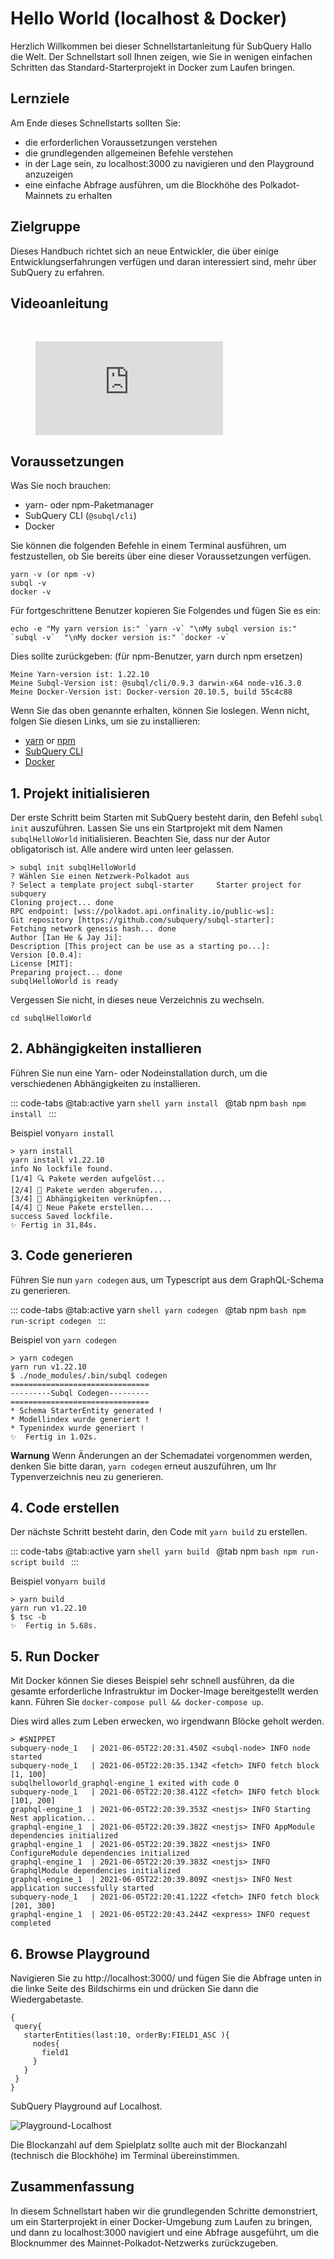 # Hello World (localhost & Docker)

Herzlich Willkommen bei dieser Schnellstartanleitung für SubQuery Hallo die Welt. Der Schnellstart soll Ihnen zeigen, wie Sie in wenigen einfachen Schritten das Standard-Starterprojekt in Docker zum Laufen bringen.

## Lernziele

Am Ende dieses Schnellstarts sollten Sie:

- die erforderlichen Voraussetzungen verstehen
- die grundlegenden allgemeinen Befehle verstehen
- in der Lage sein, zu localhost:3000 zu navigieren und den Playground anzuzeigen
- eine einfache Abfrage ausführen, um die Blockhöhe des Polkadot-Mainnets zu erhalten

## Zielgruppe

Dieses Handbuch richtet sich an neue Entwickler, die über einige Entwicklungserfahrungen verfügen und daran interessiert sind, mehr über SubQuery zu erfahren.

## Videoanleitung

<br/>
<figure class="video_container">
  <iframe src="https://www.youtube.com/embed/j034cyUYb7k" frameborder="0" allowfullscreen="true"></iframe>
</figure>

## Voraussetzungen

Was Sie noch brauchen:

- yarn- oder npm-Paketmanager
- SubQuery CLI (`@subql/cli`)
- Docker

Sie können die folgenden Befehle in einem Terminal ausführen, um festzustellen, ob Sie bereits über eine dieser Voraussetzungen verfügen.

```shell
yarn -v (or npm -v)
subql -v
docker -v
```

Für fortgeschrittene Benutzer kopieren Sie Folgendes und fügen Sie es ein:

```shell
echo -e "My yarn version is:" `yarn -v` "\nMy subql version is:" `subql -v`  "\nMy docker version is:" `docker -v`
```

Dies sollte zurückgeben: (für npm-Benutzer, yarn durch npm ersetzen)

```shell
Meine Yarn-version ist: 1.22.10
Meine Subql-Version ist: @subql/cli/0.9.3 darwin-x64 node-v16.3.0
Meine Docker-Version ist: Docker-version 20.10.5, build 55c4c88
```

Wenn Sie das oben genannte erhalten, können Sie loslegen. Wenn nicht, folgen Sie diesen Links, um sie zu installieren:

- [yarn](https://classic.yarnpkg.com/en/docs/install/) or [npm](https://www.npmjs.com/get-npm)
- [SubQuery CLI](quickstart-polkadot.md#install-the-subquery-cli)
- [Docker](https://docs.docker.com/get-docker/)

## 1. Projekt initialisieren

Der erste Schritt beim Starten mit SubQuery besteht darin, den Befehl `subql init` auszuführen. Lassen Sie uns ein Startprojekt mit dem Namen `subqlHelloWorld` initialisieren. Beachten Sie, dass nur der Autor obligatorisch ist. Alle andere wird unten leer gelassen.

```shell
> subql init subqlHelloWorld
? Wählen Sie einen Netzwerk-Polkadot aus
? Select a template project subql-starter     Starter project for subquery
Cloning project... done
RPC endpoint: [wss://polkadot.api.onfinality.io/public-ws]:
Git repository [https://github.com/subquery/subql-starter]:
Fetching network genesis hash... done
Author [Ian He & Jay Ji]:
Description [This project can be use as a starting po...]:
Version [0.0.4]:
License [MIT]:
Preparing project... done
subqlHelloWorld is ready

```

Vergessen Sie nicht, in dieses neue Verzeichnis zu wechseln.

```shell
cd subqlHelloWorld
```

## 2. Abhängigkeiten installieren

Führen Sie nun eine Yarn- oder Nodeinstallation durch, um die verschiedenen Abhängigkeiten zu installieren.

::: code-tabs @tab:active yarn `shell yarn install `
@tab npm `bash npm install ` :::

Beispiel von`yarn install`

```shell
> yarn install
yarn install v1.22.10
info No lockfile found.
[1/4] 🔍 Pakete werden aufgelöst...
[2/4] 🚚 Pakete werden abgerufen...
[3/4] 🔗 Abhängigkeiten verknüpfen...
[4/4] 🔨 Neue Pakete erstellen...
success Saved lockfile.
✨ Fertig in 31,84s.
```

## 3. Code generieren

Führen Sie nun `yarn codegen` aus, um Typescript aus dem GraphQL-Schema zu generieren.

::: code-tabs @tab:active yarn `shell yarn codegen `
@tab npm `bash npm run-script codegen ` :::

Beispiel von `yarn codegen`

```shell
> yarn codegen
yarn run v1.22.10
$ ./node_modules/.bin/subql codegen
===============================
---------Subql Codegen---------
===============================
* Schema StarterEntity generated !
* Modellindex wurde generiert !
* Typenindex wurde generiert !
✨  Fertig in 1.02s.
```

**Warnung** Wenn Änderungen an der Schemadatei vorgenommen werden, denken Sie bitte daran, `yarn codegen` erneut auszuführen, um Ihr Typenverzeichnis neu zu generieren.

## 4. Code erstellen

Der nächste Schritt besteht darin, den Code mit `yarn build` zu erstellen.

::: code-tabs @tab:active yarn `shell yarn build `
@tab npm `bash npm run-script build ` :::

Beispiel von`yarn build`

```shell
> yarn build
yarn run v1.22.10
$ tsc -b
✨  Fertig in 5.68s.
```

## 5. Run Docker

Mit Docker können Sie dieses Beispiel sehr schnell ausführen, da die gesamte erforderliche Infrastruktur im Docker-Image bereitgestellt werden kann. Führen Sie `docker-compose pull && docker-compose up`.

Dies wird alles zum Leben erwecken, wo irgendwann Blöcke geholt werden.

```shell
> #SNIPPET
subquery-node_1   | 2021-06-05T22:20:31.450Z <subql-node> INFO node started
subquery-node_1   | 2021-06-05T22:20:35.134Z <fetch> INFO fetch block [1, 100]
subqlhelloworld_graphql-engine_1 exited with code 0
subquery-node_1   | 2021-06-05T22:20:38.412Z <fetch> INFO fetch block [101, 200]
graphql-engine_1  | 2021-06-05T22:20:39.353Z <nestjs> INFO Starting Nest application...
graphql-engine_1  | 2021-06-05T22:20:39.382Z <nestjs> INFO AppModule dependencies initialized
graphql-engine_1  | 2021-06-05T22:20:39.382Z <nestjs> INFO ConfigureModule dependencies initialized
graphql-engine_1  | 2021-06-05T22:20:39.383Z <nestjs> INFO GraphqlModule dependencies initialized
graphql-engine_1  | 2021-06-05T22:20:39.809Z <nestjs> INFO Nest application successfully started
subquery-node_1   | 2021-06-05T22:20:41.122Z <fetch> INFO fetch block [201, 300]
graphql-engine_1  | 2021-06-05T22:20:43.244Z <express> INFO request completed

```

## 6. Browse Playground

Navigieren Sie zu http://localhost:3000/ und fügen Sie die Abfrage unten in die linke Seite des Bildschirms ein und drücken Sie dann die Wiedergabetaste.

```
{
 query{
   starterEntities(last:10, orderBy:FIELD1_ASC ){
     nodes{
       field1
     }
   }
 }
}

```

SubQuery Playground auf Localhost.

![Playground-Localhost](/assets/img/subql_playground.png)

Die Blockanzahl auf dem Spielplatz sollte auch mit der Blockanzahl (technisch die Blockhöhe) im Terminal übereinstimmen.

## Zusammenfassung

In diesem Schnellstart haben wir die grundlegenden Schritte demonstriert, um ein Starterprojekt in einer Docker-Umgebung zum Laufen zu bringen, und dann zu localhost:3000 navigiert und eine Abfrage ausgeführt, um die Blocknummer des Mainnet-Polkadot-Netzwerks zurückzugeben.
